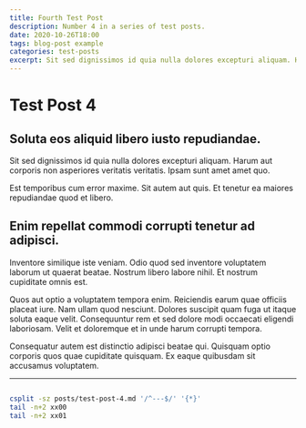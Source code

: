 ```yaml
---
title: Fourth Test Post
description: Number 4 in a series of test posts.
date: 2020-10-26T18:00
tags: blog-post example
categories: test-posts
excerpt: Sit sed dignissimos id quia nulla dolores excepturi aliquam. Harum aut corporis non asperiores veritatis veritatis. Ipsam sunt amet amet quo.
---
```

# Test Post 4

## Soluta eos aliquid libero iusto repudiandae.

Sit sed dignissimos id quia nulla dolores excepturi aliquam. Harum aut corporis non asperiores veritatis veritatis. Ipsam sunt amet amet quo.

Est temporibus cum error maxime. Sit autem aut quis. Et tenetur ea maiores repudiandae quod et libero.

## Enim repellat commodi corrupti tenetur ad adipisci.

Inventore similique iste veniam. Odio quod sed inventore voluptatem laborum ut quaerat beatae. Nostrum libero labore nihil. Et nostrum cupiditate omnis est.

Quos aut optio a voluptatem tempora enim. Reiciendis earum quae officiis placeat iure. Nam ullam quod nesciunt. Dolores suscipit quam fuga ut itaque soluta eaque velit. Consequuntur rem et sed dolore modi occaecati eligendi laboriosam. Velit et doloremque et in unde harum corrupti tempora.

Consequatur autem est distinctio adipisci beatae qui. Quisquam optio corporis quos quae cupiditate quisquam. Ex eaque quibusdam sit accusamus voluptatem.

----

```sh

csplit -sz posts/test-post-4.md '/^---$/' '{*}'
tail -n+2 xx00
tail -n+2 xx01

```
